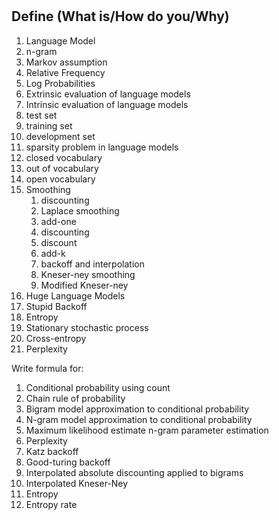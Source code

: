 #  

## Define (What is/How do you/Why)

1. Language Model
2. n-gram
3. Markov assumption
4. Relative Frequency
5. Log Probabilities
6. Extrinsic evaluation of language models
7. Intrinsic evaluation of language models
8. test set
9. training set
10. development set
11. sparsity problem in language models
12. closed vocabulary
13. out of vocabulary
14. open vocabulary
15. Smoothing
    1. discounting
    2. Laplace smoothing
    3. add-one
    4. discounting
    5. discount
    6. add-k
    7. backoff and interpolation
    8. Kneser-ney smoothing
    9. Modified Kneser-ney
16. Huge Language Models
17. Stupid Backoff
18. Entropy
19. Stationary stochastic process
20. Cross-entropy
21. Perplexity

Write formula for:

1. Conditional probability using count
2. Chain rule of probability
3. Bigram model approximation to conditional probability
4. N-gram model approximation to conditional probability
5. Maximum likelihood estimate n-gram parameter estimation
6. Perplexity
7. Katz backoff
8. Good-turing backoff
9. Interpolated absolute discounting applied to bigrams
10. Interpolated Kneser-Ney
11. Entropy
12. Entropy rate
